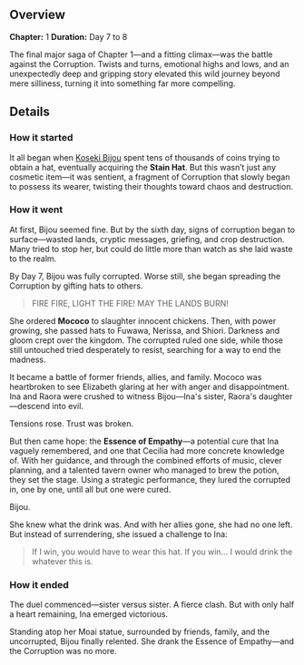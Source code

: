 <!-- title: The Corruption -->
<!-- quote: The corrupted shall take over these lands. -->
<!-- chapters: 0 -->
<!-- images: (Mococo and the lottery situation), (The child dispute between Bae and Bijou), (The Hot Pink's gender reveal party) -->
<!-- model: false -->

## Overview

**Chapter:** 1
**Duration:** Day 7 to 8

The final major saga of Chapter 1—and a fitting climax—was the battle against the Corruption. Twists and turns, emotional highs and lows, and an unexpectedly deep and gripping story elevated this wild journey beyond mere silliness, turning it into something far more compelling.

## Details

### How it started

It all began when [Koseki Bijou](#entry:bijou-entry) spent tens of thousands of coins trying to obtain a hat, eventually acquiring the **Stain Hat**. But this wasn’t just any cosmetic item—it was sentient, a fragment of Corruption that slowly began to possess its wearer, twisting their thoughts toward chaos and destruction.

### How it went

At first, Bijou seemed fine. But by the sixth day, signs of corruption began to surface—wasted lands, cryptic messages, griefing, and crop destruction. Many tried to stop her, but could do little more than watch as she laid waste to the realm.

By Day 7, Bijou was fully corrupted. Worse still, she began spreading the Corruption by gifting hats to others.

> FIRE FIRE, LIGHT THE FIRE!
> MAY THE LANDS BURN!

She ordered **Mococo** to slaughter innocent chickens. Then, with power growing, she passed hats to Fuwawa, Nerissa, and Shiori. Darkness and gloom crept over the kingdom. The corrupted ruled one side, while those still untouched tried desperately to resist, searching for a way to end the madness.

It became a battle of former friends, allies, and family.
Mococo was heartbroken to see Elizabeth glaring at her with anger and disappointment.
Ina and Raora were crushed to witness Bijou—Ina's sister, Raora's daughter—descend into evil.

Tensions rose. Trust was broken.

But then came hope: the **Essence of Empathy**—a potential cure that Ina vaguely remembered, and one that Cecilia had more concrete knowledge of. With her guidance, and through the combined efforts of music, clever planning, and a talented tavern owner who managed to brew the potion, they set the stage. Using a strategic performance, they lured the corrupted in, one by one, until all but one were cured.

Bijou.

She knew what the drink was. And with her allies gone, she had no one left. But instead of surrendering, she issued a challenge to Ina:

> If I win, you would have to wear this hat.
> If you win... I would drink the whatever this is.

### How it ended

The duel commenced—sister versus sister. A fierce clash. But with only half a heart remaining, Ina emerged victorious.

Standing atop her Moai statue, surrounded by friends, family, and the uncorrupted, Bijou finally relented. She drank the Essence of Empathy—and the Corruption was no more.
